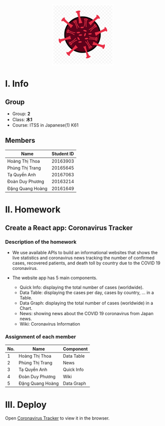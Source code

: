 <p align="center"><a href="https://hoangdqvn.github.io/covid19/"><img src="public/corona.webp?raw=true" width="200" height="200"/></a></p>

# **I. Info** #

## Group ##
* Group: **2**
* Class: **木1**
* Course: ITSS in Japanese(1) K61

## Members ##
|Name|Student ID|
|----|----------|
|Hoàng Thị Thoa|20163903|
|Phùng Thị Trang|20165645|
|Tạ Quyền Anh|20167063|
|Đoàn Duy Phương|20163214|
|Đặng Quang Hoàng|20161649|

# **II. Homework** #
## Create a React app: Coronavirus Tracker
### Description of the homework ###
* We use available APIs to build an informational websites that shows the live statistics and coronavirus news tracking the number of confirmed cases, recovered patients, and death toll by country due to the COVID 19 coronavirus.

* The website app has 5 main components. 
    * Quick Info: displaying the total number of cases (worldwide).
    * Data Table: displaying the cases per day, cases by country, ... in a Table.
    * Data Graph: displaying the total number of cases (worldwide) in a Chart.
    * News: showing news about the COVID 19 coronavirus from Japan news.
    * Wiki: Coronavirus Information

### Assignment of each member ###

|No.|Name|Component|
|---|----|-----|
|1|Hoàng Thị Thoa|Data Table|
|2|Phùng Thị Trang|News|
|3|Tạ Quyền Anh|Quick Info|
|4|Đoàn Duy Phương|Wiki|
|5|Đặng Quang Hoàng|Data Graph|

# **III. Deploy** #

Open [Coronavirus Tracker](https://hoangdqvn.github.io/covid19/) to view it in the browser.